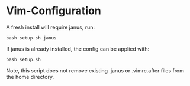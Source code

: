 # Vim-Configuration

A fresh install will require janus, run:

```
bash setup.sh janus
```

If janus is already installed, the config can be applied with:

```
bash setup.sh
```

Note, this script does not remove existing .janus or .vimrc.after files
from the home directory.
